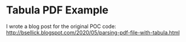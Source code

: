 # Tabula PDF Example

I wrote a blog post for the original POC code: http://bsellick.blogspot.com/2020/05/parsing-pdf-file-with-tabula.html

